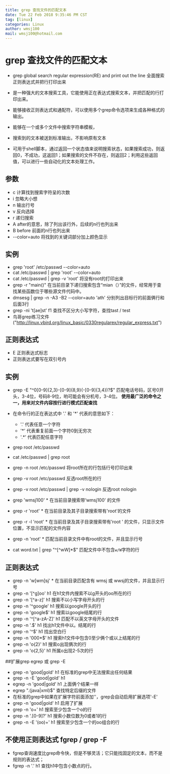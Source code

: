 ```yaml
---
title: grep 查找文件的匹配文本
date: Tue 22 Feb 2018 9:35:46 PM CST
tag: [linux]
categories: Linux
author: wmsj100
mail: wmsj100@hotmail.com
---
```


# grep 查找文件的匹配文本

- grep  global search regular expression(RE) and print out the line   全面搜索正则表达式并把行打印出来
- 是一种强大的文本搜索工具，它能使用正在表达式搜索文本，并把匹配的行打印出来。
- 能够接收正则表达式和通配符，可以使用多个grep命令选项来生成各种格式的输出。

- 能够在一个或多个文件中搜索字符串模板，
- 搜索到的文本被送到标准输出，不影响原有文本
- 可用于shell脚本，通过返回一个状态值来说明搜索状态，如果搜索成功，则返回0，不成功，这返回1；如果搜索的文件不存在，则返回2；利用这些返回值，可以进行一些自动化的文本处理工作。

## 参数
- c 计算找到搜索字符呈的次数
- i 忽略大小想
- n 输出行号
- v 反向选择
- r 递归搜索
- A after的意思，除了列出该行外，后续的n行也列出来
- B before 前面的n行也列出来
- --color=auto 将找到的关键词部分加上颜色显示

## 实例
- grep 'root' /etc/passwd --color=auto
- cat /etc/passwd | grep 'root' --color=auto
- cat /etc/passwd | grep -v 'root' 将没有root的打印出来
- grep -r "main()" 在当前目录下递归搜索包含“mian（）”的文件，经常用于查找某些函数位于哪些源文件代码中。
- dmsesg | grep -n -A3 -B2 --color=auto 'ath' 分别列出目标行的前面俩行和后面3行
- grep -ni 't[ae]st' f1 查找不区分大小写字符，查找tast / test 
- 鸟哥grep练习文件("http://linux.vbird.org/linux_basic/0330regularex/regular_express.txt")

## 正则表达式
- E 正则表达式标志
- 正则表达式要写在双引号内

## 实例
- grep -E "^0[0-9]{2,3}-[0-9]{8,9}(-[0-9]{3,4})?$" 匹配电话号码，区号0开头，3-4位，号码8-9位，哟可能会有分机号，3-4位。
**使用最广泛的命令之一，用来对文件内容按行进行模式匹配查找**

- 在命令行的正在表达式中 '.' 和 '*' 代表的意思如下：
  - '.' 代表任意一个字符
  - '*' 代表重复前面一个字符0到无穷次
  - '.*' 代表匹配任意字符

- grep root /etc/passwd
- cat /etc/passwd | grep root
- grep -n root /etc/passwd   将root所在的行包括行号打印出来
- grep -v root /etc/passwd  反选root所在的行
- grep -v root /etc/passwd | grep -v nologin  反选root nologin

- grep 'wmsj100' * 在当前目录搜索带‘wmsj100' 的文件
- grep -r 'root' * 在当前目录及其子目录搜索带有'root'的文件
- grep -r -l 'root' *  在当前目录及其子目录搜索带有’root ' 的文件，只显示文件位置，不显示匹配的文件内容
- grep -n 'root' * 匹配当前目录文件中有root的文件，并且显示行号
- cat word.txt | grep "^[^wW]*$" 匹配文件中不包含`w/W`字符的行

## 正则表达式
- grep -n 'w[wm]sj' * 在当前目录匹配含有 wmsj 或 wwsj的文件，并且显示行号
- grep -n '[^g]oo' h1  在h1文件内搜索不以g开头的oo所在的行
- grep -n '[^a-z]' h1  搜索不以小写字母开头的行
- grep -n '^google' h1  搜索以google开头的行
- grep -n 'google$' h1  搜索以google结尾的行
- grep -n '^[^a-zA-Z]' h1 匹配不以英文字母开头的文件
- grep -n '\.$' h1  找出h1文件中以。结尾的行
- grep -n '^$' h1  找出空白行
- grep -n '000*$' h1 搜索h1文件中包含0至少俩个或以上结尾的行
- grep -n 'o\{2\}' h1 搜索o出现俩次的行
- grep -n 'o\{2,5\}' h1 所属o出现2-5次的行

##扩展grep  egrep  或  grep -E
- grep -n 'good|gold' h1  在标准的grep中无法搜索出任何结果
- grep -n -E 'good|gold' h1
- egrep -n 'good|gold' h1 上面俩个结果一样
- egrep "\.(java|xml)$" 查找特定后缀的文件
- 在标准的grep中如果在扩展字符前面添加'\'，grep会自动启用扩展选项'-E'
- grep -n 'good\|gold' h1  启用了扩展
- grep -n 'o\+' h1  搜索至少包含一个o的行
- grep -n '\.[0-9]?' h1 搜索小数位数为0或者1的行
- grep -n -E '(oo)+' h1  搜索至少包含一个的oo组合的行

## 不使用正则表达式 fgrep / grep -F
- fgrep查询速度比grep命令快，但是不够灵活；它只能找固定的文本，而不是规则的表达式；
- fgrep -n '.' h1  查找h1中包含小数点的行。


